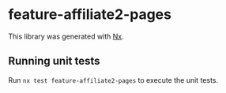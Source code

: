 # feature-affiliate2-pages

This library was generated with [Nx](https://nx.dev).

## Running unit tests

Run `nx test feature-affiliate2-pages` to execute the unit tests.
